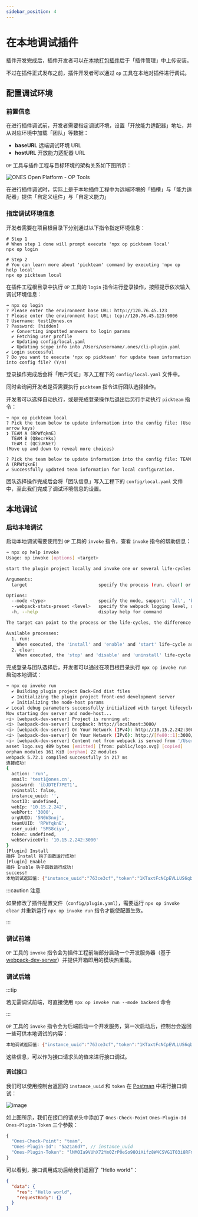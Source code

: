 ```yaml
---
sidebar_position: 4
---
```


# 在本地调试插件

插件开发完成后，插件开发者可以在[本地打包插件](../start/create.md#插件打包)后于「插件管理」中上传安装。

不过在插件正式发布之前，插件开发者可以通过 `op` 工具在本地对插件进行调试。

## 配置调试环境

### 前置信息

在进行插件调试前，开发者需要指定调试环境，设置「开放能力适配器」地址，并从对应环境中加载「团队」等数据：

- **baseURL** 远端调试环境 URL
- **hostURL** 开放能力适配器 URL

`OP` 工具与插件工程与目标环境的架构关系如下图所示：

![ONES Open Platform - OP Tools](images/ONES%20Open%20Platform%20-%20OP%20Tools.png)

在进行插件调试时，实际上是于本地插件工程中为远端环境的「插槽」与「能力适配器」提供「自定义组件」与「自定义能力」

### 指定调试环境信息

开发者需要在项目根目录下分别通过以下指令指定环境信息：

```
# Step 1
# When step 1 done will prompt execute 'npx op pickteam local'
npx op login

# Step 2
# You can learn more about 'pickteam' command by executing 'npx op help local'
npx op pickteam local
```

在插件工程根目录中执行 `OP` 工具的 `login` 指令进行登录操作，按照提示依次输入调试环境信息：

```raw
➜ npx op login
? Please enter the environment base URL: http://120.76.45.123
? Please enter the environment host URL: tcp://120.76.45.123:9006
? Username: test1@ones.cn
? Password: [hidden]
  ✔ Converting inputted answers to login params
  ✔ Fetching user profile
  ✔ Updating config/local.yaml
  ✔ Updating scope info into /Users/username/.ones/cli-plugin.yaml
✔ Login successful
? Do you want to execute 'npx op pickteam' for update team information into config file? (Y/n)
```

登录操作完成后会将「用户凭证」写入工程下的 `config/local.yaml` 文件中。

同时会询问开发者是否需要执行 `pickteam` 指令进行团队选择操作。

开发者可以选择自动执行，或是完成登录操作后退出后另行手动执行 `pickteam` 指令：

```raw
➜ npx op pickteam local
? Pick the team below to update information into the config file: (Use arrow keys)
❯ TEAM A (RPWfqknE)
  TEAM B (Q8ecrHks)
  TEAM C (QCiUKNE7)
(Move up and down to reveal more choices)

? Pick the team below to update information into the config file: TEAM A (RPWfqknE)
✔ Successfully updated team information for local configuration.
```

团队选择操作完成后会将「团队信息」写入工程下的 `config/local.yaml` 文件中，至此我们完成了调试环境信息的设置。

## 本地调试

### 启动本地调试

启动本地调试需要使用到 `OP` 工具的 `invoke` 指令，查看 `invoke` 指令的帮助信息：

```bash
➜ npx op help invoke
Usage: op invoke [options] <target>

start the plugin project locally and invoke one or several life-cycles of the plugin

Arguments:
  target                           specify the process (run, clear) or life-cycle (install, start, enable, disable, stop, uninstall) you want to invoke

Options:
  --mode <type>                    specify the mode, support: 'all', 'backend', 'frontend' (default: "all")
  --webpack-stats-preset <level>   specify the webpack logging level, support: 'errors-only', 'errors-warnings', 'minimal', 'none','normal','verbose','detailed','summary'
  -h, --help                       display help for command

The target can point to the process or the life-cycles, the difference between them is that the process will contain multiple life-cycles

Available processes:
  1. run:
    When executed, the 'install' and 'enable' and 'start' life-cycle are called in turn
  2. clear:
    When executed, the 'stop' and 'disable' and 'uninstall' life-cycle are called in turn
```

完成登录与团队选择后，开发者可以通过在项目根目录执行 `npx op invoke run` 启动本地调试：

```bash
➜ npx op invoke run
  ✔ Building plugin project Back-End dist files
  ✔ Initializing the plugin project front-end development server
  ✔ Initializing the node-host params
✔ Local debug parameters successfully initialized with target lifecycle: 'run'
Now starting dev server and node-host...
<i> [webpack-dev-server] Project is running at:
<i> [webpack-dev-server] Loopback: http://localhost:3000/
<i> [webpack-dev-server] On Your Network (IPv4): http://10.15.2.242:3000/
<i> [webpack-dev-server] On Your Network (IPv6): http://[fe80::1]:3000/
<i> [webpack-dev-server] Content not from webpack is served from '/Users/jeffylai/dev/ONES/open-platform/t5/public' directory
asset logo.svg 489 bytes [emitted] [from: public/logo.svg] [copied]
orphan modules 161 KiB [orphan] 22 modules
webpack 5.72.1 compiled successfully in 217 ms
连接成功!
{
  action: 'run',
  email: 'test1@ones.cn',
  password: 'ibJDTEf7PET1',
  reinstall: false,
  instance_uuid: '',
  hostID: undefined,
  webIp: '10.15.2.242',
  webPort: '3000',
  orgUUID: '5N6W3noj',
  teamUUID: 'RPWfqknE',
  user_uuid: 'SMS8ciyv',
  token: undefined,
  webServiceUrl: '10.15.2.242:3000'
}
[Plugin] Install
插件 Install 钩子函数运行成功!
[Plugin] Enable
插件 Enable 钩子函数运行成功!
success!
本地调试返回值: {"instance_uuid":"763ce3cf","token":"1KTaxtFcNCpEVLLUS6qb2sVkBtzcHGXfd7Bni6bKyww4000lV1epdsYwL5pUoAO3","user_uuid":"SMS8ciyv"}
```

:::caution 注意

如果修改了插件配置文件（`config/plugin.yaml`），需要运行 `npx op invoke clear` 并重新运行 `npx op invoke run` 指令才能使配置生效。

:::

### 调试前端

`OP` 工具的 `invoke` 指令会为插件工程前端部分启动一个开发服务器（基于 [webpack-dev-server](https://github.com/webpack/webpack-dev-server)）并提供开箱即用的模块热重载。

### 调试后端

:::tip

若无需调试前端，可直接使用 `npx op invoke run --mode backend` 命令

:::

`OP` 工具的 `invoke` 指令会为后端启动一个开发服务，第一次启动后，控制台会返回一些可供本地调试的内容：

```bash
本地调试返回值: {"instance_uuid":"763ce3cf","token":"1KTaxtFcNCpEVLLUS6qb2sVkBtzcHGXfd7Bni6bKyww4000lV1epdsYwL5pUoAO3","user_uuid":"SMS8ciyv"}
```

这些信息，可以作为接口请求头的值来进行接口调试。

#### 调试接口

我们可以使用控制台返回的 `instance_uuid` 和 `token` 在 [Postman](https://www.postman.com/) 中进行接口调试：

![image](images/test3.png)

如上图所示，我们在接口的请求头中添加了 `Ones-Check-Point` `Ones-Plugin-Id` `Ones-Plugin-Token` 三个参数：

```ts title="Header"
{
  "Ones-Check-Point": "team",
  "Ones-Plugin-Id": "5a21a6d7", // instance_uuid
  "Ones-Plugin-Token": "lNMOIa9VUhX72Ym0ZrP0eSo98OiXifz8W4CSVG1T03i8RFmUuS0EWGMhekzi6Mqz", // token
}
```

可以看到，接口调用成功后给我们返回了 "Hello world"：

```json
{
  "data": {
    "res": "Hello world",
    "requestBody": {}
  }
}
```
